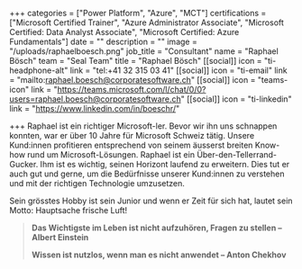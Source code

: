 +++
categories = ["Power Platform", "Azure", "MCT"]
certifications = ["Microsoft Certified Trainer", "Azure Administrator Associate", "Microsoft Certified: Data Analyst Associate", "Microsoft Certified: Azure Fundamentals"]
date = ""
description = ""
image = "/uploads/raphaelboesch.png"
job_title = "Consultant"
name = "Raphael Bösch"
team = "Seal Team"
title = "Raphael Bösch"
[[social]]
icon = "ti-headphone-alt"
link = "tel:+41 32 315 03 41"
[[social]]
icon = "ti-email"
link = "mailto:raphael.boesch@corporatesoftware.ch"
[[social]]
icon = "teams-icon"
link = "https://teams.microsoft.com/l/chat/0/0?users=raphael.boesch@corporatesoftware.ch"
[[social]]
icon = "ti-linkedin"
link = "https://www.linkedin.com/in/boeschr/"

+++
Raphael ist ein richtiger Microsoft-ler. Bevor wir ihn uns schnappen konnten, war er über 10 Jahre für Microsoft Schweiz tätig. Unsere Kund:innen profitieren entsprechend von seinem äusserst breiten Know-how rund um Microsoft-Lösungen. Raphael ist ein Über-den-Tellerrand-Gucker. Ihm ist es wichtig, seinen Horizont laufend zu erweitern. Dies tut er auch gut und gerne, um die Bedürfnisse unserer Kund:innen zu verstehen und mit der richtigen Technologie umzusetzen.

Sein grösstes Hobby ist sein Junior und wenn er Zeit für sich hat, lautet sein Motto: Hauptsache frische Luft!

> **Das Wichtigste im Leben ist nicht aufzuhören, Fragen zu stellen – Albert Einstein**
>
> **Wissen ist nutzlos, wenn man es nicht anwendet – Anton Chekhov**